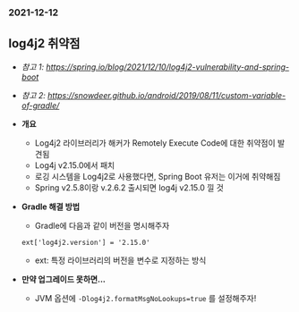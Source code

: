 ### 2021-12-12

## log4j2 취약점
- *참고 1: https://spring.io/blog/2021/12/10/log4j2-vulnerability-and-spring-boot*
- *참고 2: https://snowdeer.github.io/android/2019/08/11/custom-variable-of-gradle/*
- **개요**
    - Log4j2 라이브러리가 해커가 Remotely Execute Code에 대한 취약점이 발견됨
    - Log4j v2.15.0에서 패치
    - 로깅 시스템을 Log4j2로 사용했다면, Spring Boot 유저는 이거에 취약해짐
    - Spring v2.5.8이랑 v.2.6.2 출시되면 log4j v2.15.0 낄 것

- **Gradle 해결 방법**
    - Gradle에 다음과 같이 버전을 명시해주자
    ```
    ext['log4j2.version'] = '2.15.0'
    ```
    - ext: 특정 라이브러리의 버전을 변수로 지정하는 방식

- **만약 업그레이드 못하면...**
    - JVM 옵션에 `-Dlog4j2.formatMsgNoLookups=true` 를 설정해주자!
